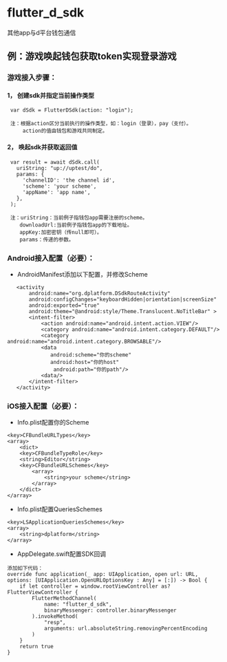 # flutter_d_sdk

  其他app与d平台钱包通信

## 例：游戏唤起钱包获取token实现登录游戏

### 游戏接入步骤：
#### 1， 创建sdk并指定当前操作类型

     var dSdk = FlutterDSdk(action: "login");

     注：根据action区分当前执行的操作类型，如：login（登录），pay（支付）。
         action的值由钱包和游戏共同制定。


#### 2， 唤起sdk并获取返回值

     var result = await dSdk.call(
       uriString: "up://uptest/do", 
       params: {
         'channelID': 'the channel id',
         'scheme': 'your scheme',
         'appName': 'app name',
       },
     );

     注：uriString：当前例子指钱包app需要注册的scheme。
        downloadUrl:当前例子指钱包app的下载地址。
        appKey:加密密钥（传null即可）。
        params：传递的参数。

### Android接入配置（必要）：

- AndroidManifest添加以下配置，并修改Scheme
```
   <activity
       android:name="org.dplatform.DSdkRouteActivity"
       android:configChanges="keyboardHidden|orientation|screenSize"
       android:exported="true"
       android:theme="@android:style/Theme.Translucent.NoTitleBar" >
       <intent-filter>
           <action android:name="android.intent.action.VIEW"/>
           <category android:name="android.intent.category.DEFAULT"/>
           <category android:name="android.intent.category.BROWSABLE"/>
           <data
              android:scheme="你的scheme"
              android:host="你的host"
               android:path="你的path"/>
           <data/>
       </intent-filter>
   </activity>
```

### iOS接入配置（必要）：

- Info.plist配置你的Scheme
```
<key>CFBundleURLTypes</key>
<array>
    <dict>
    <key>CFBundleTypeRole</key>
    <string>Editor</string>
    <key>CFBundleURLSchemes</key>
        <array>
            <string>your scheme</string>
        </array>
    </dict>
</array>
```

- Info.plist配置QueriesSchemes
```
<key>LSApplicationQueriesSchemes</key>
<array>
    <string>dplatform</string>
</array>
```

- AppDelegate.swift配置SDK回调
```
添加如下代码：
override func application(_ app: UIApplication, open url: URL, options: [UIApplication.OpenURLOptionsKey : Any] = [:]) -> Bool {
    if let controller = window.rootViewController as? FlutterViewController {
        FlutterMethodChannel(
            name: "flutter_d_sdk",
            binaryMessenger: controller.binaryMessenger
        ).invokeMethod(
            "resp",
            arguments: url.absoluteString.removingPercentEncoding
        )
    }
    return true
}
```
